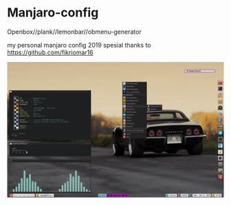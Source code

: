 # Manjaro-config
Openbox//plank//lemonbar//obmenu-generator

my personal manjaro config 2019
spesial thanks to https://github.com/fikriomar16

![alt text](https://github.com/deniraa978/Manjaro-config/blob/master/preview.png)
